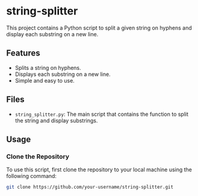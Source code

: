 # string-splitter
This project contains a Python script to split a given string on hyphens and display each substring on a new line.

## Features

- Splits a string on hyphens.
- Displays each substring on a new line.
- Simple and easy to use.

## Files

- `string_splitter.py`: The main script that contains the function to split the string and display substrings.

## Usage

### Clone the Repository

To use this script, first clone the repository to your local machine using the following command:

```sh
git clone https://github.com/your-username/string-splitter.git
